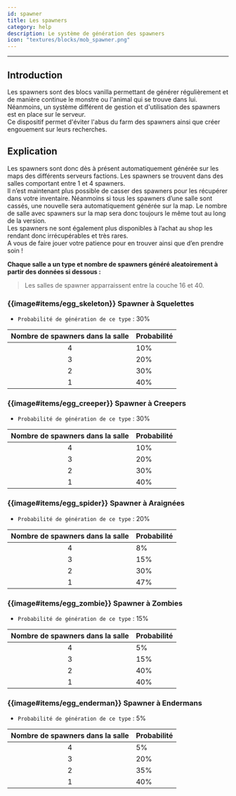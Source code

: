 ```yaml
---
id: spawner
title: Les spawners
category: help
description: Le système de génération des spawners
icon: "textures/blocks/mob_spawner.png"
---
```

___

## Introduction 

Les spawners sont des blocs vanilla permettant de générer régulièrement et de manière continue le monstre ou l'animal qui se trouve dans lui.  
Néanmoins, un système différent de gestion et d'utilisation des spawners est en place sur le serveur.    
Ce dispositif permet d'éviter l'abus du farm des spawners ainsi que créer engouement sur leurs recherches.  

## Explication 

Les spawners sont donc dès à présent automatiquement  générée sur les maps des différents serveurs factions. Les spawners se trouvent dans des salles comportant entre 1 et 4 spawners.  
Il n’est maintenant plus possible de casser des spawners pour les récupérer dans votre inventaire. Néanmoins si tous les spawners d’une salle sont cassés, une nouvelle sera automatiquement générée sur la map. Le nombre de salle avec spawners sur la map sera donc toujours le même tout au long de la version.  
Les spawners ne sont également plus disponibles à l’achat au shop les rendant donc irrécupérables et très rares.   
A vous de faire jouer votre patience pour en trouver ainsi que d’en prendre soin !   

**Chaque salle a un type et nombre de spawners généré aleatoirement à partir des données si dessous :** 

> Les salles de spawner apparraissent entre la couche 16 et 40.

### {{image#items/egg_skeleton}} Spawner à Squelettes

- `` Probabilité de génération de ce type `` : 30% 

Nombre de spawners dans la salle | Probabilité |
:---: | ---
4 | 10%
3 | 20%
2 | 30%
1 | 40%

### {{image#items/egg_creeper}} Spawner à Creepers

- `` Probabilité de génération de ce type `` : 30% 

Nombre de spawners dans la salle | Probabilité |
:---: | ---
4 | 10%
3 | 20%
2 | 30%
1 | 40%

### {{image#items/egg_spider}} Spawner à Araignées

- `` Probabilité de génération de ce type `` : 20% 

Nombre de spawners dans la salle | Probabilité |
:---: | ---
4 | 8%
3 | 15%
2 | 30%
1 | 47%

### {{image#items/egg_zombie}} Spawner à Zombies

- `` Probabilité de génération de ce type `` : 15% 

Nombre de spawners dans la salle | Probabilité |
:---: | ---
4 | 5%
3 | 15%
2 | 40%
1 | 40%

### {{image#items/egg_enderman}} Spawner à Endermans

- `` Probabilité de génération de ce type `` : 5% 

Nombre de spawners dans la salle | Probabilité |
:---: | ---
4 | 5%
3 | 20%
2 | 35%
1 | 40%
